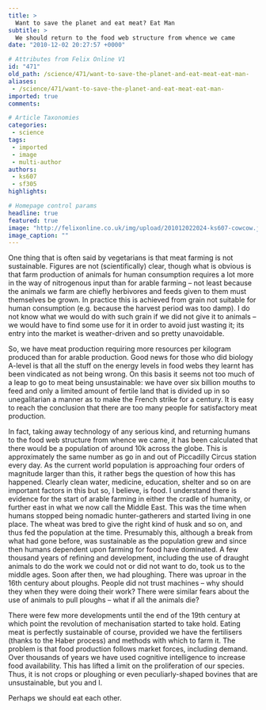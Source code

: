 ```yaml
---
title: >
  Want to save the planet and eat meat? Eat Man
subtitle: >
  We should return to the food web structure from whence we came
date: "2010-12-02 20:27:57 +0000"

# Attributes from Felix Online V1
id: "471"
old_path: /science/471/want-to-save-the-planet-and-eat-meat-eat-man-
aliases:
 - /science/471/want-to-save-the-planet-and-eat-meat-eat-man-
imported: true
comments:

# Article Taxonomies
categories:
 - science
tags:
 - imported
 - image
 - multi-author
authors:
 - ks607
 - sf305
highlights:

# Homepage control params
headline: true
featured: true
image: "http://felixonline.co.uk/img/upload/201012022024-ks607-cowcow.jpg"
image_caption: ""
---
```


One thing that is often said by vegetarians is that meat farming is not sustainable. Figures are not (scientifically) clear, though what is obvious is that farm production of animals for human consumption requires a lot more in the way of nitrogenous input than for arable farming – not least because the animals we farm are chiefly herbivores and feeds given to them must themselves be grown. In practice this is achieved from grain not suitable for human consumption (e.g. because the harvest period was too damp). I do not know what we would do with such grain if we did not give it to animals – we would have to find some use for it in order to avoid just wasting it; its entry into the market is weather-driven and so pretty unavoidable.

So, we have meat production requiring more resources per kilogram produced than for arable production. Good news for those who did biology A-level is that all the stuff on the energy levels in food webs they learnt has been vindicated as not being wrong. On this basis it seems not too much of a leap to go to meat being unsustainable: we have over six billion mouths to feed and only a limited amount of fertile land that is divided up in so unegalitarian a manner as to make the French strike for a century. It is easy to reach the conclusion that there are too many people for satisfactory meat production.

In fact, taking away technology of any serious kind, and returning humans to the food web structure from whence we came, it has been calculated that there would be a population of around 10k across the globe. This is approximately the same number as go in and out of Piccadilly Circus station every day. As the current world population is approaching four orders of magnitude larger than this, it rather begs the question of how this has happened. Clearly clean water, medicine, education, shelter and so on are important factors in this but so, I believe, is food. I understand there is evidence for the start of arable farming in either the cradle of humanity, or further east in what we now call the Middle East. This was the time when humans stopped being nomadic hunter-gatherers and started living in one place. The wheat was bred to give the right kind of husk and so on, and thus fed the population at the time. Presumably this, although a break from what had gone before, was sustainable as the population grew and since then humans dependent upon farming for food have dominated. A few thousand years of refining and development, including the use of draught animals to do the work we could not or did not want to do, took us to the middle ages. Soon after then, we had ploughing. There was uproar in the 16th century about ploughs. People did not trust machines – why should they when they were doing their work? There were similar fears about the use of animals to pull ploughs – what if all the animals die?

There were few more developments until the end of the 19th century at which point the revolution of mechanisation started to take hold. Eating meat is perfectly sustainable of course, provided we have the fertilisers (thanks to the Haber process) and methods with which to farm it. The problem is that food production follows market forces, including demand. Over thousands of years we have used cognitive intelligence to increase food availability. This has lifted a limit on the proliferation of our species. Thus, it is not crops or ploughing or even peculiarly-shaped bovines that are unsustainable, but you and I.

Perhaps we should eat each other.
